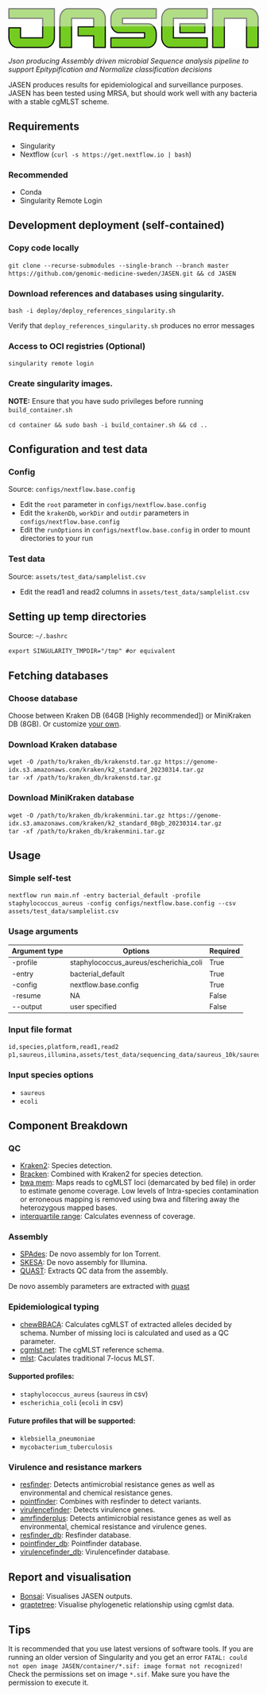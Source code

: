 <p align="center">
  <a href="https://github.com/genomic-medicine-sweden/JASEN">
    <img src="artwork/logo.png"/>
  </a>
</p>

_Json producing Assembly driven microbial Sequence analysis pipeline to support Epitypification and Normalize classification decisions_

JASEN produces results for epidemiological and surveillance purposes.
JASEN has been tested using MRSA, but should work well with any bacteria with a stable cgMLST scheme.

## Requirements

* Singularity
* Nextflow (`curl -s https://get.nextflow.io | bash`)

### Recommended

* Conda
* Singularity Remote Login

## Development deployment (self-contained)

### Copy code locally

```
git clone --recurse-submodules --single-branch --branch master  https://github.com/genomic-medicine-sweden/JASEN.git && cd JASEN
```

### Download references and databases using singularity. 

```
bash -i deploy/deploy_references_singularity.sh
```
Verify that `deploy_references_singularity.sh` produces no error messages

### Access to OCI registries (Optional)

```
singularity remote login
```

### Create singularity images. 
**NOTE:** Ensure that you have sudo privileges before running `build_container.sh`

```
cd container && sudo bash -i build_container.sh && cd ..
```

## Configuration and test data

### Config 
Source: `configs/nextflow.base.config`

* Edit the `root` parameter in `configs/nextflow.base.config`
* Edit the `krakenDb`, `workDir` and `outdir` parameters in `configs/nextflow.base.config`
* Edit the `runOptions` in `configs/nextflow.base.config` in order to mount directories to your run

### Test data
Source: `assets/test_data/samplelist.csv`

* Edit the read1 and read2 columns in `assets/test_data/samplelist.csv`

## Setting up temp directories
Source: `~/.bashrc`

```
export SINGULARITY_TMPDIR="/tmp" #or equivalent
```

## Fetching databases

### Choose database
Choose between Kraken DB (64GB [Highly recommended]) or MiniKraken DB (8GB).
Or customize [your own](https://benlangmead.github.io/aws-indexes/k2).


### Download Kraken database

```
wget -O /path/to/kraken_db/krakenstd.tar.gz https://genome-idx.s3.amazonaws.com/kraken/k2_standard_20230314.tar.gz
tar -xf /path/to/kraken_db/krakenstd.tar.gz
```
### Download MiniKraken database

```
wget -O /path/to/kraken_db/krakenmini.tar.gz https://genome-idx.s3.amazonaws.com/kraken/k2_standard_08gb_20230314.tar.gz
tar -xf /path/to/kraken_db/krakenmini.tar.gz
```



## Usage

### Simple self-test

```
nextflow run main.nf -entry bacterial_default -profile staphylococcus_aureus -config configs/nextflow.base.config --csv assets/test_data/samplelist.csv
```

### Usage arguments

| Argument type | Options                                | Required |
| ------------- | -------------------------------------- | -------- |
| -profile      | staphylococcus_aureus/escherichia_coli | True     |
| -entry        | bacterial_default                      | True     |
| -config       | nextflow.base.config                   | True     |
| -resume       | NA                                     | False    |
| --output      | user specified                         | False    |

### Input file format 

```csv
id,species,platform,read1,read2
p1,saureus,illumina,assets/test_data/sequencing_data/saureus_10k/saureus_large_R1_001.fastq.gz,assets/test_data/sequencing_data/saureus_10k/saureus_large_R2_001.fastq.gz
```

### Input species options

* `saureus`
* `ecoli`

## Component Breakdown

### QC

* [Kraken2](https://ccb.jhu.edu/software/kraken2/): Species detection.
* [Bracken](https://ccb.jhu.edu/software/bracken/): Combined with Kraken2 for species detection.
* [bwa mem](https://github.com/lh3/bwa): Maps reads to cgMLST loci (demarcated by bed file) in order to estimate genome coverage. Low levels of Intra-species contamination or erroneous mapping is removed using bwa and filtering away the heterozygous mapped bases.
* [interquartile range](https://en.wikipedia.org/wiki/Interquartile_range): Calculates evenness of coverage.

### Assembly

* [SPAdes](http://cab.spbu.ru/software/spades/): De novo assembly for Ion Torrent.
* [SKESA](https://www.ridom.de/seqsphere/ug/v60/SKESA_Assembler.html): De novo assembly for Illumina.
* [QUAST](http://cab.spbu.ru/software/quast/): Extracts QC data from the assembly.

De novo assembly parameters are extracted with [quast](https://github.com/ablab/quast)

### Epidemiological typing

* [chewBBACA](https://github.com/B-UMMI/chewBBACA/wiki): Calculates cgMLST of extracted alleles decided by schema. Number of missing loci is calculated and used as a QC parameter.
* [cgmlst.net](https://www.cgmlst.org/ncs/schema/141106/): The cgMLST reference schema.
* [mlst](https://github.com/tseemann/mlst): Caculates traditional 7-locus MLST.

#### Supported profiles:

* `staphylococcus_aureus` (`saureus` in csv)
* `escherichia_coli` (`ecoli` in csv)

#### Future profiles that will be supported:

* `klebsiella_pneumoniae`
* `mycobacterium_tuberculosis`

### Virulence and resistance markers

* [resfinder](https://bitbucket.org/genomicepidemiology/resfinder/src/master/): Detects antimicrobial resistance genes as well as environmental and chemical resistance genes.
* [pointfinder](https://bitbucket.org/genomicepidemiology/pointfinder/src/master/): Combines with resfinder to detect variants.
* [virulencefinder](https://bitbucket.org/genomicepidemiology/virulencefinder/src/master/): Detects virulence genes.
* [amrfinderplus](https://github.com/ncbi/amr/wiki/Running-AMRFinderPlus): Detects antimicrobial resistance genes as well as environmental, chemical resistance and virulence genes.
* [resfinder_db](https://bitbucket.org/genomicepidemiology/resfinder_db/src/master/): Resfinder database.
* [pointfinder_db](https://bitbucket.org/genomicepidemiology/pointfinder_db/src/master/): Pointfinder database.
* [virulencefinder_db](https://bitbucket.org/genomicepidemiology/virulencefinder_db/src/master/): Virulencefinder database.

## Report and visualisation

* [Bonsai](https://github.com/Clinical-Genomics-Lund/cgviz): Visualises JASEN outputs.
* [graptetree](https://github.com/achtman-lab/GrapeTree): Visualise phylogenetic relationship using cgmlst data.

## Tips

It is recommended that you use latest versions of software tools.
If you are running an older version of Singularity and you get an error `FATAL: could not open image JASEN/container/*.sif: image format not recognized!`
Check the permissions set on image `*.sif`. Make sure you have the permission to execute it.
